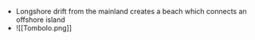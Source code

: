 - Longshore drift from the mainland creates a beach which connects an offshore island
- ![[Tombolo.png]]
